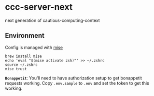 # ccc-server-next
next generation of cautious-computing-context

## Environment

Config is managed with [mise](https://mise.jdx.dev)

```
brew install mise
echo 'eval "$(mise activate zsh)"' >> ~/.zshrc
source ~/.zshrc
mise trust
```

**`Bonappetit`**: You'll need to have authorization setup to get bonappetit requests working. Copy `.env.sample` to `.env` and set the token to get this working.
